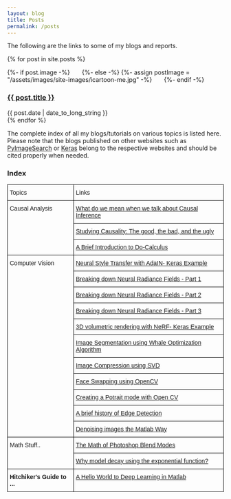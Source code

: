 ```yaml
---
layout: blog
title: Posts
permalink: /posts
---
```

The following are the links to some of my blogs and reports.

{% for post in site.posts %}
<div class="blog-roll-posts">
  <article>
      {%- if post.image -%}
          <img src="{{- post.image | relative_url -}}" alt="" class="blog-roll-image" style="padding-right: 20px;">
        {%- else -%}
          {%- assign postImage = "/assets/images/site-images/icartoon-me.jpg" -%}
          <img src="{{- postImage | relative_url -}}" alt="" class="blog-roll-image" style="padding-right: 20px;">
        {%- endif -%}
    <h3>
      <a href="{{ post.url }}">
        {{ post.title }}
      </a>
    </h3>
    <time datetime="{{ post.date | date: "%Y-%m-%d" }}">{{ post.date | date_to_long_string }}</time>
  </article>
  </div>
{% endfor %}


The complete index of all my blogs/tutorials on various topics is listed here. Please note that the blogs published on other websites such as [PyImageSearch](https://www.pyimagesearch.com/) or [Keras](https://keras.io/examples/) belong to the respective websites and should be cited properly when needed.

### Index

<style type="text/css">
.tg  {border-collapse:collapse;border-spacing:0;}
.tg td{border-color:black;border-style:solid;border-width:1px;font-family:Arial, sans-serif;font-size:14px;
  overflow:hidden;padding:10px 5px;word-break:normal;}
.tg th{border-color:black;border-style:solid;border-width:1px;font-family:Arial, sans-serif;font-size:14px;
  font-weight:normal;overflow:hidden;padding:10px 5px;word-break:normal;}
.tg .tg-0lax{text-align:left;vertical-align:top}
</style>
<table class="tg">
<thead>
  <tr>
    <th class="tg-0lax">Topics</th>
    <th class="tg-0lax">Links</th>
  </tr>
</thead>
<tbody>
  <tr>
    <td class="tg-0lax" rowspan="3">Causal Analysis</td>
    <td class="tg-0lax"><a href="https://ritwikraha.github.io/causal-blog-1" target="_blank" rel="noopener noreferrer">What do we mean when we talk about Causal Inference</a></td>
  </tr>
  <tr>
    <td class="tg-0lax"><a href="https://ritwikraha.github.io/causal-blog-2" target="_blank" rel="noopener noreferrer">Studying Causality: The good, the bad, and the ugly</a></td>
  </tr>
  <tr>
    <td class="tg-0lax"><a href="https://ritwikraha.github.io/causal-blog-3" target="_blank" rel="noopener noreferrer">A Brief Introduction to Do-Calculus</a></td>
  </tr>
  <tr>
    <td class="tg-0lax" rowspan="11">Computer Vision</td>
    <td class="tg-0lax"><a href="https://keras.io/examples/generative/adain/" target="_blank" rel="noopener noreferrer">Neural Style Transfer with AdaIN- Keras Example</a></td>
  </tr>
  <tr>
    <td class="tg-0lax"><a href="https://www.pyimagesearch.com/2021/11/10/computer-graphics-and-deep-learning-with-nerf-using-tensorflow-and-keras-part-1/" target="_blank" rel="noopener noreferrer">Breaking down Neural Radiance Fields - Part 1</a></td>
  </tr>
  <tr>
    <td class="tg-0lax"><a href="https://www.pyimagesearch.com/2021/11/17/computer-graphics-and-deep-learning-with-nerf-using-tensorflow-and-keras-part-2/" target="_blank" rel="noopener noreferrer">Breaking down Neural Radiance Fields - Part 2</a></td>
  </tr>
  <tr>
    <td class="tg-0lax"><a href="https://www.pyimagesearch.com/2021/11/24/computer-graphics-and-deep-learning-with-nerf-using-tensorflow-and-keras-part-3/" target="_blank" rel="noopener noreferrer">Breaking down Neural Radiance Fields - Part 3</a></td>
  </tr>
  <tr>
    <td class="tg-0lax"><a href="https://keras.io/examples/vision/nerf/" target="_blank" rel="noopener noreferrer">3D volumetric rendering with NeRF- Keras Example</a></td>
  </tr>
  <tr>
    <td class="tg-0lax"><a href="https://nbviewer.jupyter.org/gist/ritwikraha/e02e9b04b19bc582776464062c449a2a" target="_blank" rel="noopener noreferrer">Image Segmentation using Whale Optimization Algorithm</a></td>
  </tr>
  <tr>
    <td class="tg-0lax"><a href="https://nbviewer.jupyter.org/gist/ritwikraha/b10fe117a4f0c816fec69f99f1061f87" target="_blank" rel="noopener noreferrer">Image Compression using SVD</a><br></td>
  </tr>
  <tr>
    <td class="tg-0lax"><a href="https://nbviewer.jupyter.org/gist/ritwikraha/ee9730284a33935317d78d9205304f0f" target="_blank" rel="noopener noreferrer">Face Swapping using OpenCV</a></td>
  </tr>
  <tr>
    <td class="tg-0lax"><a href="https://medium.com/@ritwikraha.nsec/creating-a-portrait-mode-with-opencv-60379bb295f0" target="_blank" rel="noopener noreferrer">Creating a Potrait mode with Open CV</a></td>
  </tr>
  <tr>
    <td class="tg-0lax"><a href="https://medium.com/@ritwikraha.nsec/a-brief-history-of-edge-detection-b2008f2ff3c4" target="_blank" rel="noopener noreferrer">A brief history of Edge Detection</a></td>
  </tr>
  <tr>
    <td class="tg-0lax"><a href="https://medium.com/@ritwikraha.nsec/denoising-images-the-matlab-way-5b2de6ae5efe" target="_blank" rel="noopener noreferrer">Denoising images the Matlab Way</a></td>
  </tr>
  <tr>
    <td class="tg-0lax" rowspan="2">Math Stuff..</td>
    <td class="tg-0lax"><a href="https://ritwikraha.github.io/math-of-photoshop-blend-modes" target="_blank" rel="noopener noreferrer">The Math of Photoshop Blend Modes</a></td>
  </tr>
  <tr>
    <td class="tg-0lax"><a href="https://ritwikraha.github.io/why-exponential-decay" target="_blank" rel="noopener noreferrer">Why model decay using the exponential function?</a></td>
  </tr>
  <tr>
    <td class="tg-0lax"><span style="font-weight:bold">Hitchiker's Guide to ...</span></td>
    <td class="tg-0lax"><a href="https://medium.com/@ritwikraha.nsec/a-hello-world-to-deep-learning-in-matlab-20f0f87acfa9" target="_blank" rel="noopener noreferrer">A Hello World to Deep Learning in Matlab</a></td>
  </tr>
</tbody>
</table>
